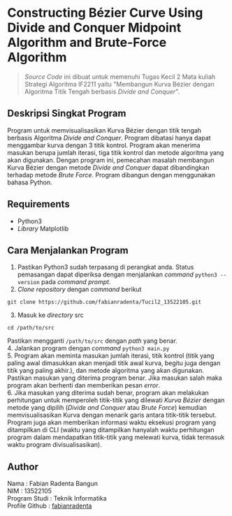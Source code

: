 # Constructing Bézier Curve Using Divide and Conquer Midpoint Algorithm and Brute-Force Algorithm
> *Source Code* ini dibuat untuk memenuhi Tugas Kecil 2 Mata kuliah Strategi Algoritma IF2211 yaitu "Membangun Kurva Bézier dengan Algoritma Titik Tengah berbasis *Divide and Conquer*".

## Deskripsi Singkat Program
Program untuk memvisualisasikan Kurva Bézier dengan titik tengah berbasis Algoritma *Divide and Conquer*. Program dibatasi hanya dapat menggambar kurva dengan 3 titik kontrol. Program akan menerima masukan berupa jumlah iterasi, tiga titik kontrol dan metode algoritma yang akan digunakan. Dengan program ini, pemecahan masalah membangun Kurva Bézier dengan metode *Divide and Conquer* dapat dibandingkan terhadap metode *Brute Force*. Program dibangun dengan menggunakan bahasa Python.

## Requirements
- Python3 
- *Library* Matplotlib

## Cara Menjalankan Program
1. Pastikan Python3 sudah terpasang di perangkat anda. Status pemasangan dapat diperiksa dengan menjalankan *command* `python3 --version` pada *command prompt*.<br>
2. *Clone repository* dengan *command* berikut
```
git clone https://github.com/fabianradenta/Tucil2_13522105.git
``` 
3. Masuk ke *directory* src
```
cd /path/to/src
```
Pastikan mengganti `/path/to/src` dengan *path* yang benar. <br>
4. Jalankan program dengan *command* `python3 main.py` <br>
5. Program akan meminta masukan jumlah iterasi, titik kontrol (titik yang paling awal dimasukkan akan menjadi titik awal kurva, begitu juga dengan titik yang paling akhir.), dan metode algoritma yang akan digunakan. Pastikan masukan yang diterima program benar. Jika masukan salah maka program akan berhenti dan memberikan pesan *error*. <br>
6. Jika masukan yang diterima sudah benar, program akan melakukan perhitungan untuk memperoleh titik-titik yang dilewati *Kurva Bézier* dengan metode yang dipilih (*Divide and Conquer* atau *Brute Force*) kemudian memvisualisasikan Kurva dengan menarik garis antara titik-titik tersebut. Program juga akan memberikan informasi waktu eksekusi program yang ditampilkan di CLI (waktu yang ditampilkan hanyalah waktu perhitungan program dalam mendapatkan titik-titik yang melewati kurva, tidak termasuk waktu program divisualisasikan). <br>

## Author
Nama : Fabian Radenta Bangun<br>
NIM : 13522105<br>
Program Studi : Teknik Informatika<br>
Profile Github : [fabianradenta](github.com/fabianradenta)